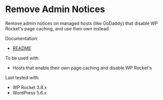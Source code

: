 # Remove Admin Notices

Remove admin notices on managed hosts (like GoDaddy) that disable WP Rocket's page caching, and use their own instead.

Documentation:
* [README](https://github.com/bhadaway/wp-rocket-remove-admin-notices/blob/master/readme.md)

To be used with:
* Hosts that enable their own page caching and disable WP Rocket's

Last tested with:
* WP Rocket 3.8.x
* WordPress 5.6.x